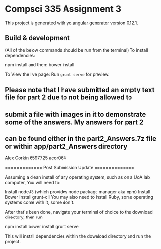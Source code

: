 # Compsci 335 Assignment 3

This project is generated with [yo angular generator](https://github.com/yeoman/generator-angular)
version 0.12.1.

## Build & development

(All of the below commands should be run from the terminal)
To install dependencies:

npm install 
and then:
bower install

To View the live page:
Run `grunt serve` for preview.

## Please note that I have submitted an empty text file for part 2 due to not being allowed to
## submit a file with images in it to demonstrate some of the answers. My answers for part 2
## can be found either in the part2_Answers.7z file or within app/part2_Answers directory

Alex Corkin 6597725 acor064

============= Post Submission Update ==============

Assuming a clean install of any operating system, such as on a UoA lab computer,
You will need to:

Install nodeJS (which provides node package manager aka npm)
Install Bower
Install grunt-cli
You may also need to install Ruby, some operating systems come with it, some don't.

After that's been done, navigate your terminal of choice to the download directory, then run

npm install
bower install
grunt serve

This will install dependencies within the download directory and run the project.
